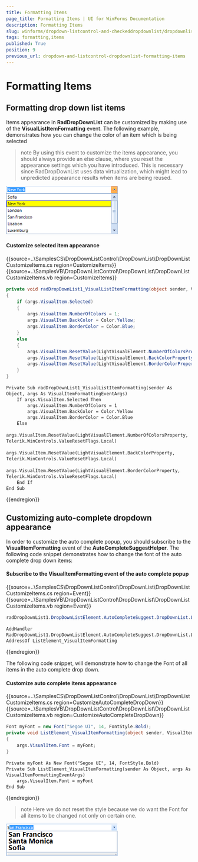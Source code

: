 ```yaml
---
title: Formatting Items
page_title: Formatting Items | UI for WinForms Documentation
description: Formatting Items
slug: winforms/dropdown-listcontrol-and-checkeddropdownlist/dropdownlist/formatting-items
tags: formatting,items
published: True
position: 9
previous_url: dropdown-and-listcontrol-dropdownlist-formatting-items
---
```


# Formatting Items
 
## Formatting drop down list items

Items appearance in __RadDropDownList__ can be customized by making use of the __VisualListItemFormatting__ event. The following example, demonstrates how you can change the color of an item which is being selected
        

>note By using this event to customize the items appearance, you should always provide an else clause, where you reset the appearance settings which you have introduced. This is necessary since RadDropDownList uses data virtualization, which might lead to unpredicted appearance results when items are being reused.


![dropdown-and-listcontrol-dropdownlist-customizing-items 001](images/dropdown-and-listcontrol-dropdownlist-customizing-items001.png)

#### Customize selected item appearance 

{{source=..\SamplesCS\DropDownListControl\DropDownList\DropDownListCustomizeItems.cs region=CustomizeItems}} 
{{source=..\SamplesVB\DropDownListControl\DropDownList\DropDownListCustomizeItems.vb region=CustomizeItems}} 

````C#
private void radDropDownList1_VisualListItemFormatting(object sender, VisualItemFormattingEventArgs args)
{
    if (args.VisualItem.Selected)
    {
        args.VisualItem.NumberOfColors = 1;
        args.VisualItem.BackColor = Color.Yellow;
        args.VisualItem.BorderColor = Color.Blue;
    }
    else
    {
        args.VisualItem.ResetValue(LightVisualElement.NumberOfColorsProperty, Telerik.WinControls.ValueResetFlags.Local);
        args.VisualItem.ResetValue(LightVisualElement.BackColorProperty, Telerik.WinControls.ValueResetFlags.Local);
        args.VisualItem.ResetValue(LightVisualElement.BorderColorProperty, Telerik.WinControls.ValueResetFlags.Local);
    }
}

````
````VB.NET
Private Sub radDropDownList1_VisualListItemFormatting(sender As Object, args As VisualItemFormattingEventArgs)
    If args.VisualItem.Selected Then
        args.VisualItem.NumberOfColors = 1
        args.VisualItem.BackColor = Color.Yellow
        args.VisualItem.BorderColor = Color.Blue
    Else
        args.VisualItem.ResetValue(LightVisualElement.NumberOfColorsProperty, Telerik.WinControls.ValueResetFlags.Local)
        args.VisualItem.ResetValue(LightVisualElement.BackColorProperty, Telerik.WinControls.ValueResetFlags.Local)
        args.VisualItem.ResetValue(LightVisualElement.BorderColorProperty, Telerik.WinControls.ValueResetFlags.Local)
    End If
End Sub

````

{{endregion}} 
 

## Customizing auto-complete dropdown appearance

In order to customize the auto complete popup, you should subscribe to the __VisualItemFormatting__ event of the __AutoCompleteSuggestHelper__. The following code snippet demonstrates how to change the font of the auto complete drop down items:

#### Subscribe to the VisualItemFormatting event of the auto complete popup

{{source=..\SamplesCS\DropDownListControl\DropDownList\DropDownListCustomizeItems.cs region=Event}} 
{{source=..\SamplesVB\DropDownListControl\DropDownList\DropDownListCustomizeItems.vb region=Event}}
````C#
radDropDownList1.DropDownListElement.AutoCompleteSuggest.DropDownList.ListElement.VisualItemFormatting += new VisualListItemFormattingEventHandler(ListElement_VisualItemFormatting);

````
````VB.NET
AddHandler RadDropDownList1.DropDownListElement.AutoCompleteSuggest.DropDownList.ListElement.VisualItemFormatting, AddressOf ListElement_VisualItemFormatting

```` 	


{{endregion}}  

The following code snippet, will demonstrate how to change the Font of all items in the auto complete drop down.

#### Customize auto complete items appearance 

{{source=..\SamplesCS\DropDownListControl\DropDownList\DropDownListCustomizeItems.cs region=CustomizeAutoCompleteDropDown}} 
{{source=..\SamplesVB\DropDownListControl\DropDownList\DropDownListCustomizeItems.vb region=CustomizeAutoCompleteDropDown}}
````C#
Font myFont = new Font("Segoe UI", 14, FontStyle.Bold);
private void ListElement_VisualItemFormatting(object sender, VisualItemFormattingEventArgs args)
{
    args.VisualItem.Font = myFont;
}

````
````VB.NET
Private myFont As New Font("Segoe UI", 14, FontStyle.Bold)
Private Sub ListElement_VisualItemFormatting(sender As Object, args As VisualItemFormattingEventArgs)
    args.VisualItem.Font = myFont
End Sub

```` 


{{endregion}} 
 

>note Here we do not reset the style because we do want the Font for all items to be changed not only on certain one.


![dropdown-and-listcontrol-dropdownlist-customizing-items 002](images/dropdown-and-listcontrol-dropdownlist-customizing-items002.png)
